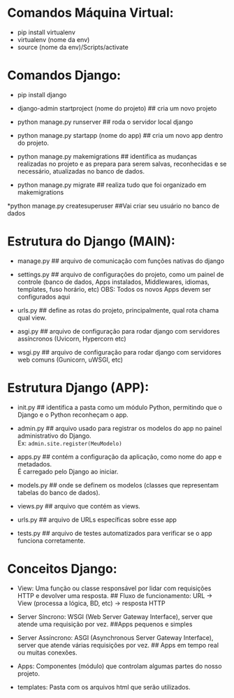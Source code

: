 # Comandos Máquina Virtual:
* pip install virtualenv
* virtualenv (nome da env)
* source (nome da env)/Scripts/activate


# Comandos Django:
* pip install django

* django-admin startproject (nome do projeto) ## cria um novo projeto

* python manage.py runserver ## roda o servidor local django

* python manage.py startapp (nome do app) ## cria um novo app dentro do projeto.

* python manage.py makemigrations ## identifica as mudanças realizadas no projeto e as prepara para serem salvas, reconhecidas e se necessário, atualizadas no banco de dados.

* python manage.py migrate ## realiza tudo que foi organizado em makemigrations

*python manage.py createsuperuser ##Vai criar seu usuário no banco de dados



# Estrutura do Django (MAIN):
* manage.py ## arquivo de comunicação com funções nativas do django

* settings.py ## arquivo de configurações do projeto, como um painel de controle (banco de dados, Apps instalados, Middlewares, idiomas, templates, fuso horário, etc)
OBS: Todos os novos Apps devem ser configurados aqui

* urls.py ## define as rotas do projeto, principalmente, qual rota chama qual view.

* asgi.py ## arquivo de configuração para rodar django com servidores assíncronos (Uvicorn, Hypercorn etc)

* wsgi.py ## arquivo de configuração para rodar django com servidores web comuns (Gunicorn, uWSGI, etc)



# Estrutura Django (APP):
* init.py  ## identifica a pasta como um módulo Python, permitindo que o Django e o Python reconheçam o app.  

* admin.py  ## arquivo usado para registrar os modelos do app no painel administrativo do Django.  
  Ex: `admin.site.register(MeuModelo)`  

* apps.py ## contém a configuração da aplicação, como nome do app e metadados.  
  É carregado pelo Django ao iniciar.  

* models.py  ## onde se definem os modelos (classes que representam tabelas do banco de dados). 

* views.py ## arquivo que contém as views.

* urls.py ## arquivo de URLs específicas sobre esse app

* tests.py ## arquivo de testes automatizados para verificar se o app funciona corretamente.



# Conceitos Django:
* View: Uma função ou classe responsável por lidar com requisições HTTP e devolver uma resposta. ## Fluxo de funcionamento: URL -> View (processa a lógica, BD, etc) -> resposta HTTP

* Server Síncrono: WSGI (Web Server Gateway Interface), server que atende uma requisição por vez. ##Apps pequenos e simples

* Server Assíncrono: ASGI (Asynchronous Server Gateway Interface), server que atende várias requisições por vez. ## Apps em tempo real ou muitas conexões.

* Apps: Componentes (módulo) que controlam algumas partes do nosso projeto.

* templates: Pasta com os arquivos html que serão utilizados.